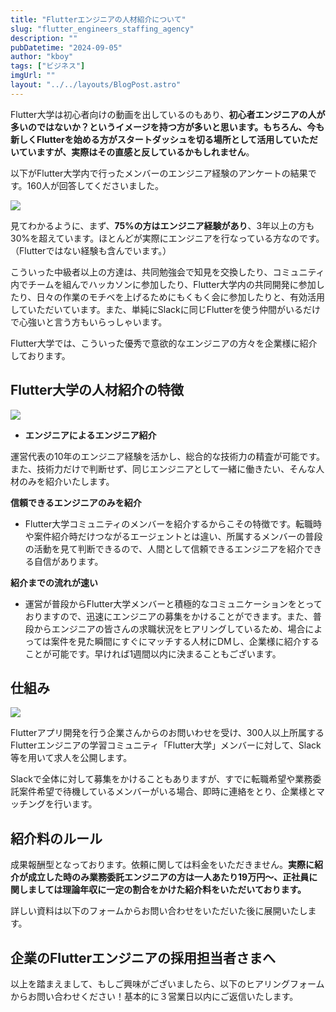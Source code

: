```yaml
---
title: "Flutterエンジニアの人材紹介について"
slug: "flutter_engineers_staffing_agency"
description: ""
pubDatetime: "2024-09-05"
author: "kboy"
tags: ["ビジネス"]
imgUrl: ""
layout: "../../layouts/BlogPost.astro"
---
```


Flutter大学は初心者向けの動画を出しているのもあり、**初心者エンジニアの人が多いのではないか？**というイメージを持つ方が多いと思います。もちろん、今も新しくFlutterを始める方がスタートダッシュを切る場所として活用していただいていますが、実際は**その直感と反しているかもしれません**。

以下がFlutter大学内で行ったメンバーのエンジニア経験のアンケートの結果です。160人が回答してくださいました。

![](/images/wp-content/uploads/2024/09/chart.webp)

見てわかるように、まず、**75%の方はエンジニア経験があり**、3年以上の方も30%を超えています。ほとんどが実際にエンジニアを行なっている方なのです。（Flutterではない経験も含んでいます。）

こういった中級者以上の方達は、共同勉強会で知見を交換したり、コミュニティ内でチームを組んでハッカソンに参加したり、Flutter大学内の共同開発に参加したり、日々の作業のモチベを上げるためにもくもく会に参加したりと、有効活用していただいています。また、単純にSlackに同じFlutterを使う仲間がいるだけで心強いと言う方もいらっしゃいます。

Flutter大学では、こういった優秀で意欲的なエンジニアの方々を企業様に紹介しております。

## Flutter大学の人材紹介の特徴

![](/images/wp-content/uploads/2024/07/flutterninjas2024_wide-1024x379.webp)

- **エンジニアによるエンジニア紹介**

運営代表の10年のエンジニア経験を活かし、総合的な技術力の精査が可能です。また、技術力だけで判断せず、同じエンジニアとして一緒に働きたい、そんな人材のみを紹介いたします。

**信頼できるエンジニアのみを紹介**
- Flutter大学コミュニティのメンバーを紹介するからこその特徴です。転職時や案件紹介時だけつながるエージェントとは違い、所属するメンバーの普段の活動を見て判断できるので、人間として信頼できるエンジニアを紹介できる自信があります。

**紹介までの流れが速い**
- 運営が普段からFlutter大学メンバーと積極的なコミュニケーションをとっておりますので、迅速にエンジニアの募集をかけることができます。また、普段からエンジニアの皆さんの求職状況をヒアリングしているため、場合によっては案件を見た瞬間にすぐにマッチする人材にDMし、企業様に紹介することが可能です。早ければ1週間以内に決まることもございます。

## 仕組み

![](/images/wp-content/uploads/2024/09/CleanShot-2024-01-22-at-15.50.38@2x-1024x530.webp)

Flutterアプリ開発を行う企業さんからのお問いわせを受け、300人以上所属するFlutterエンジニアの学習コミュニティ「Flutter大学」メンバーに対して、Slack等を用いて求人を公開します。

Slackで全体に対して募集をかけることもありますが、すでに転職希望や業務委託案件希望で待機しているメンバーがいる場合、即時に連絡をとり、企業様とマッチングを行います。

## 紹介料のルール

成果報酬型となっております。依頼に関しては料金をいただきません。**実際に紹介が成立した時のみ業務委託エンジニアの方は一人あたり19万円〜、正社員に関しましては理論年収に一定の割合をかけた紹介料をいただいております。**

詳しい資料は以下のフォームからお問い合わせをいただいた後に展開いたします。

## 企業のFlutterエンジニアの採用担当者さまへ

以上を踏まえまして、もしご興味がございましたら、以下のヒアリングフォームからお問い合わせください！基本的に３営業日以内にご返信いたします。

